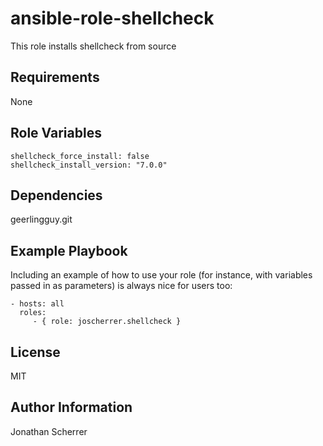 ansible-role-shellcheck
=========

This role installs shellcheck from source

Requirements
------------

None

Role Variables
--------------

```
shellcheck_force_install: false
shellcheck_install_version: "7.0.0"
```

Dependencies
------------

geerlingguy.git

Example Playbook
----------------

Including an example of how to use your role (for instance, with variables passed in as parameters) is always nice for users too:

    - hosts: all
      roles:
         - { role: joscherrer.shellcheck }

License
-------

MIT

Author Information
------------------

Jonathan Scherrer
